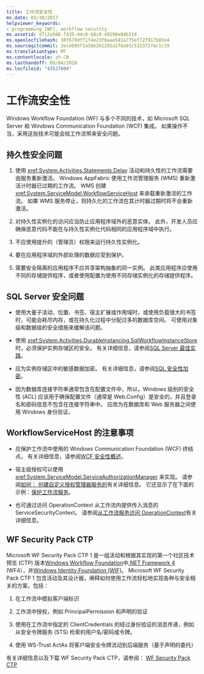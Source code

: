 ```yaml
---
title: 工作流安全性
ms.date: 03/30/2017
helpviewer_keywords:
- programming [WF], workflow security
ms.assetid: d712a566-f435-44c0-b8c0-49298e84b114
ms.openlocfilehash: 38f679dff1f4e23f0aae541a775ef727917b03e4
ms.sourcegitcommit: 2eceb05f1a5bb261291a1f6a91c5153727ac1c19
ms.translationtype: MT
ms.contentlocale: zh-CN
ms.lasthandoff: 09/04/2018
ms.locfileid: "43527604"
---
```

# <a name="workflow-security"></a>工作流安全性
Windows Workflow Foundation (WF) 与多个不同的技术，如 Microsoft SQL Server 和 Windows Communication Foundation (WCF) 集成。 如果操作不当，采用这些技术可能会给工作流带来安全问题。  
  
## <a name="persistence-security-concerns"></a>持久性安全问题  
  
1.  使用 <xref:System.Activities.Statements.Delay> 活动和持久性的工作流需要由服务重新激活。 Windows AppFabric 使用工作流管理服务 (WMS) 重新激活计时器已过期的工作流。 WMS 创建 <xref:System.ServiceModel.WorkflowServiceHost> 来承载重新激活的工作流。 如果 WMS 服务停止，则持久化的工作流在其计时器过期时将不会重新激活。  
  
2.  对持久性实例化的访问应当防止应用程序域外的恶意实体。 此外，开发人员应确保恶意代码不能在与持久性实例化代码相同的应用程序域中执行。  
  
3.  不应使用提升的（管理员）权限来运行持久性实例化。  
  
4.  要在应用程序域的外部处理的数据应受到保护。  
  
5.  需要安全隔离的应用程序不应共享架构抽象的同一实例。 此类应用程序应使用不同的存储提供程序，或者使用配置为使用不同存储实例化的存储提供程序。  
  
## <a name="sql-server-security-concerns"></a>SQL Server 安全问题  
  
-   使用大量子活动、位置、书签、宿主扩展或作用域时，或使用负载很大的书签时，可能会耗尽内存，或在持久化过程中分配过多的数据库空间。 可使用对象级和数据级的安全措施来缓解该问题。  
  
-   使用 <xref:System.Activities.DurableInstancing.SqlWorkflowInstanceStore> 时，必须保护实例存储区的安全。 有关详细信息，请参阅[SQL Server 最佳实践](https://go.microsoft.com/fwlink/?LinkId=164972)。  
  
-   应为实例存储区中的敏感数据加密。 有关详细信息，请参阅[SQL 安全性加密](https://go.microsoft.com/fwlink/?LinkId=164976)。  
  
-   因为数据库连接字符串通常包含在配置文件中，所以，Windows 级别的安全性 (ACL) 应该用于确保配置文件（通常是 Web.Config）是安全的，并且登录名和密码信息不包含在连接字符串中。 应改为在数据库和 Web 服务器之间使用 Windows 身份验证。  
  
## <a name="considerations-for-workflowservicehost"></a>WorkflowServiceHost 的注意事项  
  
-   应保护工作流中使用的 Windows Communication Foundation (WCF) 终结点。 有关详细信息，请参阅[WCF 安全性概述](https://go.microsoft.com/fwlink/?LinkID=164975)。  
  
-   宿主级授权可以使用 <xref:System.ServiceModel.ServiceAuthorizationManager> 来实现。 请参阅[如何： 创建自定义授权管理器服务的](https://go.microsoft.com/fwlink/?LinkId=192228)有关详细信息。 它还显示了在下面的示例：[保护工作流服务](../../../docs/framework/windows-workflow-foundation/samples/securing-workflow-services.md)。  
  
-   也可通过访问 OperationContext 从工作流内提供传入消息的 ServiceSecurityContext。  请参阅[从工作流服务访问 OperationContext](../../../docs/framework/wcf/feature-details/accessing-operationcontext-from-a-workflow-service.md)有关详细信息。  
  
## <a name="wf-security-pack-ctp"></a>WF Security Pack CTP  
 Microsoft WF Security Pack CTP 1 是一组活动和根据其实现的第一个社区技术预览 (CTP) 版本[Windows Workflow Foundation](https://msdn.microsoft.com/netframework/aa663328.aspx)中[.NET Framework 4](https://msdn.microsoft.com/netframework/default.aspx) (WF4），并[Windows Identity Foundation (WIF)](https://msdn.microsoft.com/security/aa570351.aspx)。  Microsoft WF Security Pack CTP 1 包含活动及其设计器，阐释如何使用工作流轻松地实现各种与安全相关的方案，包括：  
  
1.  在工作流中模拟客户端标识  
  
2.  工作流中授权，例如 PrincipalPermission 和声明的验证  
  
3.  使用在工作流中指定的 ClientCredentials 的经过身份验证的消息传递，例如从安全令牌服务 (STS) 检索的用户名/密码或令牌。  
  
4.  使用 WS-Trust ActAs 将客户端安全令牌流动到后端服务（基于声明的委托）  
  
有关详细信息以及下载 WF Security Pack CTP，请参阅： [WF Security Pack CTP](http://wf.codeplex.com/releases/view/48114)